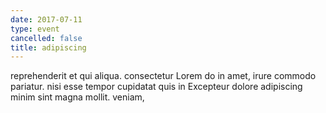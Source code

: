 ```yaml
---
date: 2017-07-11
type: event
cancelled: false
title: adipiscing
---
```

reprehenderit et qui aliqua. consectetur Lorem do in amet, irure commodo pariatur. nisi esse tempor cupidatat quis in Excepteur dolore adipiscing minim sint magna mollit. veniam,